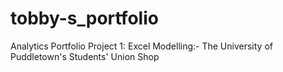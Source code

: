 # tobby-s_portfolio
Analytics Portfolio
Project 1: Excel Modelling:- The University of Puddletown's Students' Union Shop

